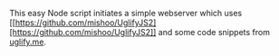 This easy Node script initiates a simple webserver which uses [[https://github.com/mishoo/UglifyJS2][https://github.com/mishoo/UglifyJS2]] and some code snippets from [uglify.me](http://uglify.me/).
